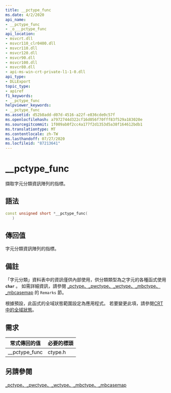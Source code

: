 ```yaml
---
title: __pctype_func
ms.date: 4/2/2020
api_name:
- __pctype_func
- _o___pctype_func
api_location:
- msvcrt.dll
- msvcr110_clr0400.dll
- msvcr110.dll
- msvcr120.dll
- msvcr90.dll
- msvcr100.dll
- msvcr80.dll
- api-ms-win-crt-private-l1-1-0.dll
api_type:
- DLLExport
topic_type:
- apiref
f1_keywords:
- __pctype_func
helpviewer_keywords:
- __pctype_func
ms.assetid: d52b8add-d07d-4516-a22f-e836cde0c57f
ms.openlocfilehash: a7972744d322cf16d056f70fff83f529a183020e
ms.sourcegitcommit: 1f009ab0f2cc4a177f2d1353d5a38f164612bdb1
ms.translationtype: MT
ms.contentlocale: zh-TW
ms.lasthandoff: 07/27/2020
ms.locfileid: "87213641"
---
```

# <a name="__pctype_func"></a>__pctype_func

擷取字元分類資訊陣列的指標。

## <a name="syntax"></a>語法

```cpp
const unsigned short *__pctype_func(
   )
```

## <a name="return-value"></a>傳回值

字元分類資訊陣列的指標。

## <a name="remarks"></a>備註

「字元分類」資料表中的資訊僅供內部使用，供分類類型為之字元的各種函式使用 **`char`** 。 如需詳細資訊，請參閱 [_pctype、_pwctype、_wctype、_mbctype、_mbcasemap](../c-runtime-library/pctype-pwctype-wctype-mbctype-mbcasemap.md) 的 `Remarks` 節。

根據預設，此函式的全域狀態範圍設定為應用程式。 若要變更此項，請參閱[CRT 中的全域狀態](global-state.md)。

## <a name="requirements"></a>需求

|常式傳回的值|必要的標頭|
|-------------|---------------------|
|__pctype_func|ctype.h|

## <a name="see-also"></a>另請參閱

[_pctype、_pwctype、_wctype、_mbctype、_mbcasemap](../c-runtime-library/pctype-pwctype-wctype-mbctype-mbcasemap.md)
